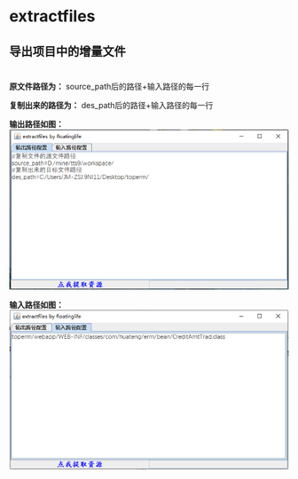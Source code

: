 # extractfiles

## 导出项目中的增量文件 ##

#  #

**原文件路径为：**
source_path后的路径+输入路径的每一行

**复制出来的路径为：**
des_path后的路径+输入路径的每一行

**输出路径如图：**
![](https://github.com/flashylife/extractfiles/blob/fa8f29e2174f957d4c36d1976764feca49cde229/img/readme/output.PNG)


**输入路径如图：**
![](https://github.com/flashylife/extractfiles/blob/fa8f29e2174f957d4c36d1976764feca49cde229/img/readme/input.PNG)